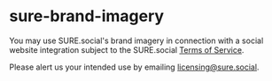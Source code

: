 # sure-brand-imagery

You may use SURE.social's brand imagery in connection with a social website integration subject to the SURE.social [Terms of Service](https://sure.social/tos).

Please alert us your intended use by emailing licensing@sure.social.